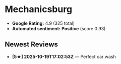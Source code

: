 # Mechanicsburg

- **Google Rating:** 4.9  (325 total)
- **Automated sentiment:** **Positive** (score 0.93)

## Newest Reviews
- **[5★] 2025-10-19T17:02:53Z** — Perfect car wash